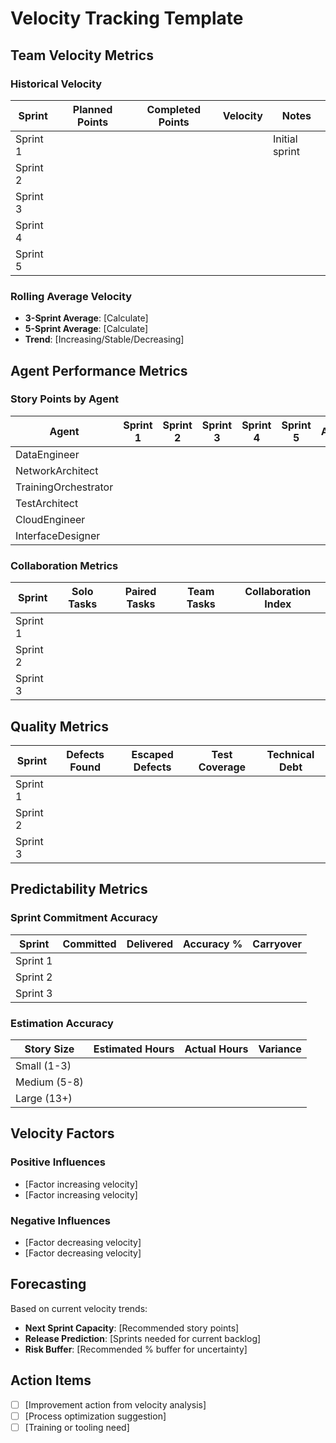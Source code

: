 # Velocity Tracking Template

## Team Velocity Metrics

### Historical Velocity

| Sprint | Planned Points | Completed Points | Velocity | Notes |
|--------|---------------|------------------|----------|-------|
| Sprint 1 | | | | Initial sprint |
| Sprint 2 | | | | |
| Sprint 3 | | | | |
| Sprint 4 | | | | |
| Sprint 5 | | | | |

### Rolling Average Velocity
- **3-Sprint Average**: [Calculate]
- **5-Sprint Average**: [Calculate]
- **Trend**: [Increasing/Stable/Decreasing]

## Agent Performance Metrics

### Story Points by Agent

| Agent | Sprint 1 | Sprint 2 | Sprint 3 | Sprint 4 | Sprint 5 | Average |
|-------|----------|----------|----------|----------|----------|---------|
| DataEngineer | | | | | | |
| NetworkArchitect | | | | | | |
| TrainingOrchestrator | | | | | | |
| TestArchitect | | | | | | |
| CloudEngineer | | | | | | |
| InterfaceDesigner | | | | | | |

### Collaboration Metrics

| Sprint | Solo Tasks | Paired Tasks | Team Tasks | Collaboration Index |
|--------|------------|--------------|------------|-------------------|
| Sprint 1 | | | | |
| Sprint 2 | | | | |
| Sprint 3 | | | | |

## Quality Metrics

| Sprint | Defects Found | Escaped Defects | Test Coverage | Technical Debt |
|--------|--------------|-----------------|---------------|----------------|
| Sprint 1 | | | | |
| Sprint 2 | | | | |
| Sprint 3 | | | | |

## Predictability Metrics

### Sprint Commitment Accuracy
| Sprint | Committed | Delivered | Accuracy % | Carryover |
|--------|-----------|-----------|------------|-----------|
| Sprint 1 | | | | |
| Sprint 2 | | | | |
| Sprint 3 | | | | |

### Estimation Accuracy
| Story Size | Estimated Hours | Actual Hours | Variance |
|------------|----------------|--------------|----------|
| Small (1-3) | | | |
| Medium (5-8) | | | |
| Large (13+) | | | |

## Velocity Factors

### Positive Influences
- [Factor increasing velocity]
- [Factor increasing velocity]

### Negative Influences
- [Factor decreasing velocity]
- [Factor decreasing velocity]

## Forecasting

Based on current velocity trends:
- **Next Sprint Capacity**: [Recommended story points]
- **Release Prediction**: [Sprints needed for current backlog]
- **Risk Buffer**: [Recommended % buffer for uncertainty]

## Action Items
- [ ] [Improvement action from velocity analysis]
- [ ] [Process optimization suggestion]
- [ ] [Training or tooling need]